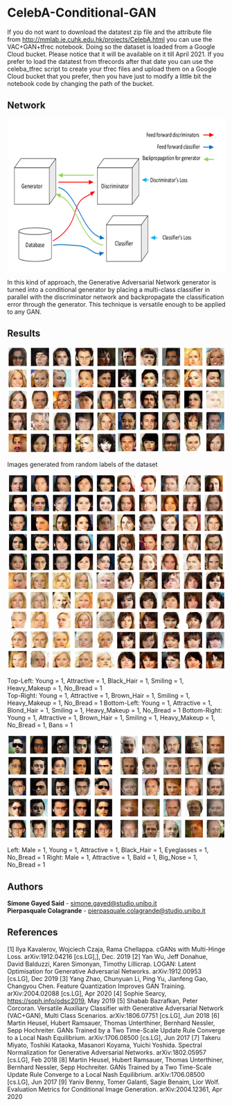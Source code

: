 # CelebA-Conditional-GAN



If you do not want to download the datatest zip file and the attribute file from http://mmlab.ie.cuhk.edu.hk/projects/CelebA.html you can use the VAC+GAN+tfrec notebook. Doing so the dataset is loaded from a Google Cloud bucket. Please notice that it will be available on it till April 2021. If you prefer to load the datatest from tfrecords after that date you can use the celeba_tfrec script to create your tfrec files and upload them on a Google Cloud bucket that you prefer, then you have just to modify a little bit the notebook code by changing the path of the bucket.




## Network

![Image description](Images/Picture1.png)

In this kind of approach, the Generative Adversarial Network generator is turned into a conditional generator by placing a multi-class classifier in parallel with the discriminator network and backpropagate the classification error through the generator. This technique is versatile enough to be applied to any GAN.

## Results

![Image description](Images/Picture3.png)

Images generated from random labels of the dataset

![Image description](Images/Picture2.png)

Top-Left: Young = 1, Attractive = 1, Black_Hair  = 1, Smiling = 1, Heavy_Makeup = 1, No_Bread = 1  
Top-Right: Young = 1, Attractive = 1, Brown_Hair  = 1, Smiling = 1, Heavy_Makeup = 1, No_Bread = 1
Bottom-Left: Young = 1, Attractive = 1, Blond_Hair  = 1, Smiling = 1, Heavy_Makeup = 1, No_Bread = 1 
Bottom-Right: Young = 1, Attractive = 1, Brown_Hair  = 1, Smiling = 1, Heavy_Makeup = 1, No_Bread = 1, Bans = 1

![Image description](Images/Picture4.png)

Left: Male = 1, Young = 1, Attractive = 1, Black_Hair  = 1, Eyeglasses = 1, No_Bread = 1 
Right: Male = 1, Attractive = 1, Bald = 1, Big_Nose = 1, No_Bread = 1


## Authors

**Simone Gayed Said** - simone.gayed@studio.unibo.it </br>
**Pierpasquale Colagrande** - pierpasquale.colagrande@studio.unibo.it </br>

## References
[1] 	Ilya Kavalerov, Wojciech Czaja, Rama Chellappa. cGANs with Multi-Hinge Loss. 	arXiv:1912.04216 [cs.LG],], Dec. 2019
[2] 	Yan Wu, Jeff Donahue, David Balduzzi, Karen Simonyan, Timothy Lillicrap. LOGAN: Latent Optimisation for Generative Adversarial Networks. arXiv:1912.00953 [cs.LG], Dec 2019
[3] 	Yang Zhao, Chunyuan Li, Ping Yu, Jianfeng Gao, Changyou Chen. Feature Quantization Improves GAN Training. arXiv:2004.02088 [cs.LG], Apr 2020
[4] 	Sophie Searcy, https://soph.info/odsc2019, May 2019
[5] 	Shabab Bazrafkan, Peter Corcoran. Versatile Auxiliary Classifier with Generative Adversarial Network (VAC+GAN), Multi Class Scenarios. arXiv:1806.07751 [cs.LG], Jun 2018
[6] 	Martin Heusel, Hubert Ramsauer, Thomas Unterthiner, Bernhard Nessler, Sepp Hochreiter. GANs Trained by a Two Time-Scale Update Rule Converge to a Local Nash Equilibrium.  arXiv:1706.08500 [cs.LG], Jun 2017
[7] 	Takeru Miyato, Toshiki Kataoka, Masanori Koyama, Yuichi Yoshida. Spectral Normalization for Generative Adversarial Networks.  arXiv:1802.05957 [cs.LG], Feb 2018
[8] 	Martin Heusel, Hubert Ramsauer, Thomas Unterthiner, Bernhard Nessler, Sepp Hochreiter. GANs Trained by a Two Time-Scale Update Rule Converge to a Local Nash Equilibrium.  arXiv:1706.08500 [cs.LG], Jun 2017
[9] 		Yaniv Benny, Tomer Galanti, Sagie Benaim, Lior Wolf. Evaluation Metrics for	Conditional Image Generation. arXiv:2004.12361, Apr 2020




